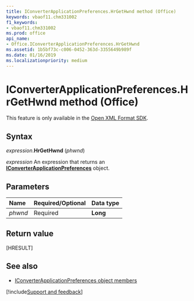 ```yaml
---
title: IConverterApplicationPreferences.HrGetHwnd method (Office)
keywords: vbaof11.chm331002
f1_keywords:
- vbaof11.chm331002
ms.prod: office
api_name:
- Office.IConverterApplicationPreferences.HrGetHwnd
ms.assetid: 1b5bf73c-c006-0452-363d-3355649b989f
ms.date: 01/16/2019
ms.localizationpriority: medium
---
```



# IConverterApplicationPreferences.HrGetHwnd method (Office)

This feature is only available in the [Open XML Format SDK](/office/open-xml/open-xml-sdk).


## Syntax

_expression_.**HrGetHwnd** (_phwnd_)

_expression_ An expression that returns an **[IConverterApplicationPreferences](Office.IConverterApplicationPreferences.md)** object.


## Parameters

|Name|Required/Optional|Data type|
|:---|:----------------|:--------|
| _phwnd_|Required|**Long**|

## Return value

[HRESULT]


## See also

- [IConverterApplicationPreferences object members](overview/Library-Reference/iconverterapplicationpreferences-members-office.md)

[!include[Support and feedback](~/includes/feedback-boilerplate.md)]